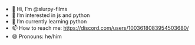 - 👋 Hi, I’m @slurpy-films
- 👀 I’m interested in js and python
- 🌱 I’m currently learning python
- 📫 How to reach me: https://discord.com/users/1003618083954503680/
- 😄 Pronouns: he/him

<!---
slurpy-films/slurpy-films is a ✨ special ✨ repository because its `README.md` (this file) appears on your GitHub profile.
You can click the Preview link to take a look at your changes.
--->
